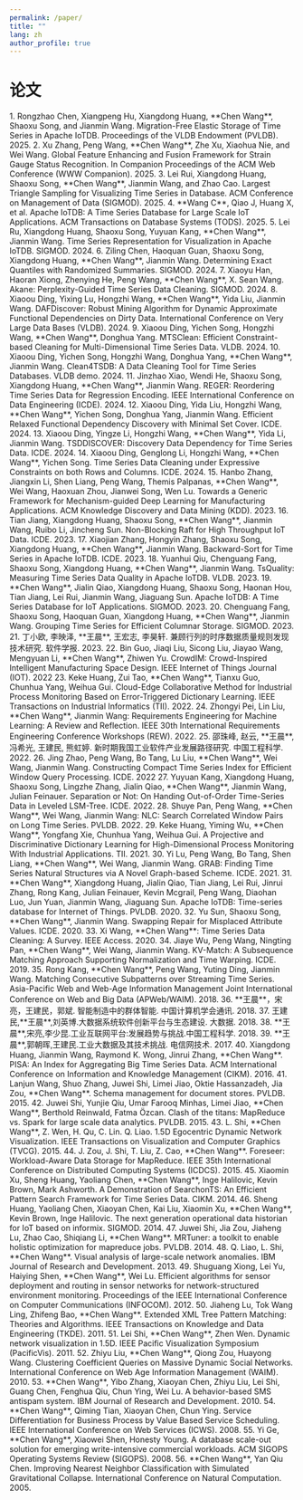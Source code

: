 ```yaml
---
permalink: /paper/
title: ""
lang: zh
author_profile: true
---
```


<div class="lang-zh">
  <h1>论文</h1>
</div>

<div class="lang-en" style="display:none;">
  <h1>Papers</h1>
</div>
1. Rongzhao Chen, Xiangpeng Hu, Xiangdong Huang, **Chen Wang**, Shaoxu Song, and Jianmin Wang. Migration-Free Elastic Storage of Time Series in Apache IoTDB. Proceedings of the VLDB Endowment (PVLDB). 2025.
2. Xu Zhang, Peng Wang, **Chen Wang**, Zhe Xu, Xiaohua Nie, and Wei Wang. Global Feature Enhancing and Fusion Framework for Strain Gauge Status Recognition. In Companion Proceedings of the ACM Web Conference (WWW Companion). 2025.
3. Lei Rui, Xiangdong Huang, Shaoxu Song, **Chen Wang**, Jianmin Wang, and Zhao Cao. Largest Triangle Sampling for Visualizing Time Series in Database. ACM Conference on Management of Data (SIGMOD). 2025.
4. **Wang C**, Qiao J, Huang X, et al. Apache IoTDB: A Time Series Database for Large Scale IoT Applications. ACM Transactions on Database Systems (TODS). 2025.
5. Lei Ru, Xiangdong Huang, Shaoxu Song, Yuyuan Kang, **Chen Wang**, Jianmin Wang. Time Series Representation for Visualization in Apache IoTDB. SIGMOD. 2024.
6. Ziling Chen, Haoquan Guan, Shaoxu Song, Xiangdong Huang, **Chen Wang**, Jianmin Wang. Determining Exact Quantiles with Randomized Summaries. SIGMOD. 2024.
7. Xiaoyu Han, Haoran Xiong, Zhenying He, Peng Wang, **Chen Wang**, X. Sean Wang. Akane: Perplexity-Guided Time Series Data Cleaning. SIGMOD. 2024.
8. Xiaoou Ding, Yixing Lu, Hongzhi Wang, **Chen Wang**, Yida Liu, Jianmin Wang. DAFDiscover: Robust Mining Algorithm for Dynamic Approximate Functional Dependencies on Dirty Data. International Conference on Very Large Data Bases (VLDB). 2024.
9. Xiaoou Ding, Yichen Song, Hongzhi Wang, **Chen Wang**, Donghua Yang. MTSClean: Efficient Constraint-based Cleaning for Multi-Dimensional Time Series Data. VLDB. 2024.
10. Xiaoou Ding, Yichen Song, Hongzhi Wang, Donghua Yang, **Chen Wang**, Jianmin Wang. Clean4TSDB: A Data Cleaning Tool for Time Series Databases. VLDB demo. 2024.
11. Jinzhao Xiao, Wendi He, Shaoxu Song, Xiangdong Huang, **Chen Wang**, Jianmin Wang. REGER: Reordering Time Series Data for Regression Encoding. IEEE International Conference on Data Engineering (ICDE). 2024.
12. Xiaoou Ding, Yida Liu, Hongzhi Wang, **Chen Wang**, Yichen Song, Donghua Yang, Jianmin Wang. Efficient Relaxed Functional Dependency Discovery with Minimal Set Cover. ICDE. 2024.
13. Xiaoou Ding, Yingze Li, Hongzhi Wang, **Chen Wang**, Yida Li, Jianmin Wang. TSDDISCOVER: Discovery Data Dependency for Time Series Data. ICDE. 2024.
14. Xiaoou Ding, Genglong Li, Hongzhi Wang, **Chen Wang**, Yichen Song. Time Series Data Cleaning under Expressive Constraints on both Rows and Columns. ICDE. 2024.
15. Hanbo Zhang, Jiangxin Li, Shen Liang, Peng Wang, Themis Palpanas, **Chen Wang**, Wei Wang, Haoxuan Zhou, Jianwei Song, Wen Lu. Towards a Generic Framework for Mechanism-guided Deep Learning for Manufacturing Applications. ACM Knowledge Discovery and Data Mining (KDD). 2023.
16. Tian Jiang, Xiangdong Huang, Shaoxu Song, **Chen Wang**, Jianmin Wang, Ruibo Li, Jincheng Sun. Non-Blocking Raft for High Throughput IoT Data. ICDE. 2023.
17. Xiaojian Zhang, Hongyin Zhang, Shaoxu Song, Xiangdong Huang, **Chen Wang**, Jianmin Wang. Backward-Sort for Time Series in Apache IoTDB. ICDE. 2023.
18. Yuanhui Qiu, Chenguang Fang, Shaoxu Song, Xiangdong Huang, **Chen Wang**, Jianmin Wang. TsQuality: Measuring Time Series Data Quality in Apache IoTDB. VLDB. 2023.
19. **Chen Wang**, Jialin Qiao, Xiangdong Huang, Shaoxu Song, Haonan Hou, Tian Jiang, Lei Rui, Jianmin Wang, Jiaguang Sun. Apache IoTDB: A Time Series Database for IoT Applications. SIGMOD. 2023.
20. Chenguang Fang, Shaoxu Song, Haoquan Guan, Xiangdong Huang, **Chen Wang**, Jianmin Wang. Grouping Time Series for Efficient Columnar Storage. SIGMOD. 2023.
21. 丁小欧, 李映泽, **王晨**, 王宏志, 李昊轩. 兼顾行列的时序数据质量规则发现技术研究. 软件学报. 2023.
22. Bin Guo, Jiaqi Liu, Sicong Liu, Jiayao Wang, Mengyuan Li, **Chen Wang**, Zhiwen Yu. CrowdIM: Crowd-Inspired Intelligent Manufacturing Space Design. IEEE Internet of Things Journal (IOT). 2022
23. Keke Huang, Zui Tao, **Chen Wang**, Tianxu Guo, Chunhua Yang, Weihua Gui. Cloud-Edge Collaborative Method for Industrial Process Monitoring Based on Error-Triggered Dictionary Learning. IEEE Transactions on Industrial Informatics (TII). 2022.
24. Zhongyi Pei, Lin Liu, **Chen Wang**, Jianmin Wang: Requirements Engineering for Machine Learning: A Review and Reflection. IEEE 30th International Requirements Engineering Conference Workshops (REW). 2022.
25. 邵珠峰, 赵云, **王晨**, 冯希光, 王建民, 熊虹婷. 新时期我国工业软件产业发展路径研究. 中国工程科学. 2022.
26. Jing Zhao, Peng Wang, Bo Tang, Lu Liu, **Chen Wang**, Wei Wang, Jianmin Wang. Constructing Compact Time Series Index for Efficient Window Query Processing. ICDE. 2022
27. Yuyuan Kang, Xiangdong Huang, Shaoxu Song, Lingzhe Zhang, Jialin Qiao, **Chen Wang**, Jianmin Wang, Julian Feinauer. Separation or Not: On Handing Out-of-Order Time-Series Data in Leveled LSM-Tree. ICDE. 2022.
28. Shuye Pan, Peng Wang, **Chen Wang**, Wei Wang, Jianmin Wang: NLC: Search Correlated Window Pairs on Long Time Series. PVLDB. 2022.
29. Keke Huang, Yiming Wu, **Chen Wang**, Yongfang Xie, Chunhua Yang, Weihua Gui. A Projective and Discriminative Dictionary Learning for High-Dimensional Process Monitoring With Industrial Applications. TII. 2021.
30. Yi Lu, Peng Wang, Bo Tang, Shen Liang, **Chen Wang**, Wei Wang, Jianmin Wang. GRAB: Finding Time Series Natural Structures via A Novel Graph-based Scheme. ICDE. 2021.
31. **Chen Wang**, Xiangdong Huang, Jialin Qiao, Tian Jiang, Lei Rui, Jinrui Zhang, Rong Kang, Julian Feinauer, Kevin Mcgrail, Peng Wang, Diaohan Luo, Jun Yuan, Jianmin Wang, Jiaguang Sun. Apache IoTDB: Time-series database for Internet of Things. PVLDB. 2020.
32. Yu Sun, Shaoxu Song, **Chen Wang**, Jianmin Wang. Swapping Repair for Misplaced Attribute Values. ICDE. 2020.
33. Xi Wang, **Chen Wang**: Time Series Data Cleaning: A Survey. IEEE Access. 2020.
34. Jiaye Wu, Peng Wang, Ningting Pan, **Chen Wang**, Wei Wang, Jianmin Wang. KV-Match: A Subsequence Matching Approach Supporting Normalization and Time Warping. ICDE. 2019. 
35. Rong Kang, **Chen Wang**, Peng Wang, Yuting Ding, Jianmin Wang. Matching Consecutive Subpatterns over Streaming Time Series. Asia-Pacific Web and Web-Age Information Management Joint International Conference on Web and Big Data (APWeb/WAIM). 2018.
36. **王晨**，宋亮，王建民，郭斌. 智能制造中的群体智能. 中国计算机学会通讯. 2018.
37. 王建民,**王晨**,刘英博.大数据系统软件创新平台与生态建设. 大数据. 2018.
38. **王晨**,宋亮,李少昆.工业互联网平台:发展趋势与挑战.中国工程科学. 2018.
39. **王晨**,郭朝晖,王建民.工业大数据及其技术挑战. 电信网技术. 2017.
40. Xiangdong Huang, Jianmin Wang, Raymond K. Wong, Jinrui Zhang, **Chen Wang**. PISA: An Index for Aggregating Big Time Series Data. ACM International Conference on Information and Knowledge Management (CIKM). 2016.
41. Lanjun Wang, Shuo Zhang, Juwei Shi, Limei Jiao, Oktie Hassanzadeh, Jia Zou, **Chen Wang**. Schema management for document stores. PVLDB. 2015.
42. Juwei Shi, Yunjie Qiu, Umar Farooq Minhas, Limei Jiao, **Chen Wang**, Berthold Reinwald,  Fatma Özcan. Clash of the titans: MapReduce vs. Spark for large scale data analytics. PVLDB. 2015.
43. L. Shi, **Chen Wang**, Z. Wen, H. Qu, C. Lin. Q. Liao. 1.5D Egocentric Dynamic Network Visualization. IEEE Transactions on Visualization and Computer Graphics (TVCG). 2015.
44. J. Zou, J. Shi, T. Liu, Z. Cao, **Chen Wang**. Foreseer: Workload-Aware Data Storage for MapReduce. IEEE 35th International Conference on Distributed Computing Systems (ICDCS). 2015.
45. Xiaomin Xu, Sheng Huang, Yaoliang Chen, **Chen Wang**, Inge Halilovic, Kevin Brown, Mark Ashworth. A Demonstration of SearchonTS: An Efficient Pattern Search Framework for Time Series Data. CIKM. 2014.
46. Sheng Huang, Yaoliang Chen, Xiaoyan Chen, Kai Liu, Xiaomin Xu, **Chen Wang**, Kevin Brown, Inge Halilovic. The next generation operational data historian for IoT based on informix. SIGMOD. 2014. 
47. Juwei Shi, Jia Zou, Jiaheng Lu, Zhao Cao, Shiqiang Li, **Chen Wang**. MRTuner: a toolkit to enable holistic optimization for mapreduce jobs. PVLDB. 2014.
48. Q. Liao, L. Shi, **Chen Wang**. Visual analysis of large-scale network anomalies. IBM Journal of Research and Development. 2013.
49. Shuguang Xiong, Lei Yu, Haiying Shen, **Chen Wang**, Wei Lu. Efficient algorithms for sensor deployment and routing in sensor networks for network-structured environment monitoring. Proceedings of the IEEE International Conference on Computer Communications (INFOCOM). 2012.
50. Jiaheng Lu, Tok Wang Ling, Zhifeng Bao, **Chen Wang**. Extended XML Tree Pattern Matching: Theories and Algorithms. IEEE Transactions on Knowledge and Data Engineering (TKDE). 2011.
51. Lei Shi, **Chen Wang**, Zhen Wen. Dynamic network visualization in 1.5D. IEEE Pacific Visualization Symposium (PacificVis). 2011.
52. Zhiyu Liu, **Chen Wang**, Qiong Zou, Huayong Wang. Clustering Coefficient Queries on Massive Dynamic Social Networks. International Conference on Web Age Information Management (WAIM). 2010.
53. **Chen Wang**, Yibo Zhang, Xiaoyan Chen, Zhiyu Liu, Lei Shi, Guang Chen, Fenghua Qiu, Chun Ying, Wei Lu. A behavior-based SMS antispam system. IBM Journal of Research and Development. 2010.
54. **Chen Wang**, Qiming Tian, Xiaoyan Chen, Chun Ying. Service Differentiation for Business Process by Value Based Service Scheduling. IEEE International Conference on Web Services (ICWS). 2008.
55. Yi Ge, **Chen Wang**, Xiaowei Shen, Honesty Young. A database scale-out solution for emerging write-intensive commercial workloads. ACM SIGOPS Operating Systems Review (SIGOPS). 2008.
56. **Chen Wang**, Yan Qiu Chen. Improving Nearest Neighbor Classification with Simulated Gravitational Collapse. International Conference on Natural Computation. 2005.



